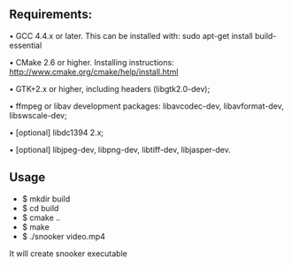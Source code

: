 Requirements:
--------------
• GCC 4.4.x or later. This can be installed with:
     sudo apt-get install build-essential

• CMake 2.6 or higher. Installing instructions:
     http://www.cmake.org/cmake/help/install.html
  
• GTK+2.x or higher, including headers (libgtk2.0-dev);

• ffmpeg or libav development packages: libavcodec-dev, libavformat-dev, libswscale-dev;

• [optional] libdc1394 2.x;

• [optional] libjpeg-dev, libpng-dev, libtiff-dev, libjasper-dev.


Usage
-----
- $ mkdir build
- $ cd build
- $ cmake ..
- $ make
- $ ./snooker video.mp4

It will create snooker executable
